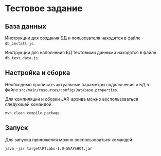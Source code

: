 # Тестовое задание

## База данных

Инструкции для создания БД и пользователя находятся в файле `db_install.js`.

Инструкции для наполнения БД тестовыми данными находятся в файле `db_test_data.js`.

## Настройка и сборка

Необходимо прописать актуальные параметры подключения к БД в файле `src/main/resources/config/Database.properties`.

Для компиляции и сборки JAR-архива можно воспользоваться следующей командой:

```
mvn clean compile package
```

## Запуск

Для запуска приложения можно воспользоваться командой:

```
java -jar target\RTLabs-1.0-SNAPSHOT.jar
```
